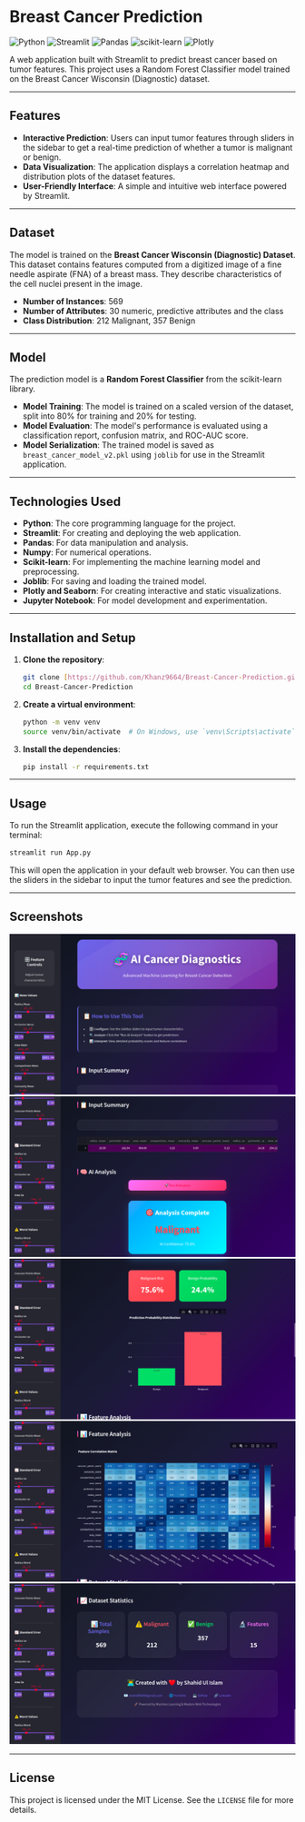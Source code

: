 # Breast Cancer Prediction

![Python](https://img.shields.io/badge/Python-3776AB?style=for-the-badge&logo=python&logoColor=white)
![Streamlit](https://img.shields.io/badge/Streamlit-FF4B4B?style=for-the-badge&logo=streamlit&logoColor=white)
![Pandas](https://img.shields.io/badge/Pandas-2C2D72?style=for-the-badge&logo=pandas&logoColor=white)
![scikit-learn](https://img.shields.io/badge/scikit--learn-F7931E?style=for-the-badge&logo=scikit-learn&logoColor=white)
![Plotly](https://img.shields.io/badge/Plotly-3F4F75?style=for-the-badge&logo=plotly&logoColor=white)

A web application built with Streamlit to predict breast cancer based on tumor features. This project uses a Random Forest Classifier model trained on the Breast Cancer Wisconsin (Diagnostic) dataset.

---

## Features

-   **Interactive Prediction**: Users can input tumor features through sliders in the sidebar to get a real-time prediction of whether a tumor is malignant or benign. 
-   **Data Visualization**: The application displays a correlation heatmap and distribution plots of the dataset features. 
-   **User-Friendly Interface**: A simple and intuitive web interface powered by Streamlit. 

---

## Dataset

The model is trained on the **Breast Cancer Wisconsin (Diagnostic) Dataset**. This dataset contains features computed from a digitized image of a fine needle aspirate (FNA) of a breast mass. They describe characteristics of the cell nuclei present in the image. 

-   **Number of Instances**: 569 
-   **Number of Attributes**: 30 numeric, predictive attributes and the class 
-   **Class Distribution**: 212 Malignant, 357 Benign 

---

## Model

The prediction model is a **Random Forest Classifier** from the scikit-learn library. 

-   **Model Training**: The model is trained on a scaled version of the dataset, split into 80% for training and 20% for testing. 
-   **Model Evaluation**: The model's performance is evaluated using a classification report, confusion matrix, and ROC-AUC score. 
-   **Model Serialization**: The trained model is saved as `breast_cancer_model_v2.pkl` using `joblib` for use in the Streamlit application. 

---

## Technologies Used

-   **Python**: The core programming language for the project.
-   **Streamlit**: For creating and deploying the web application.
-   **Pandas**: For data manipulation and analysis. 
-   **Numpy**: For numerical operations.
-   **Scikit-learn**: For implementing the machine learning model and preprocessing. 
-   **Joblib**: For saving and loading the trained model. 
-   **Plotly and Seaborn**: For creating interactive and static visualizations. 
-   **Jupyter Notebook**: For model development and experimentation. 

---

## Installation and Setup

1.  **Clone the repository**:
    ```bash
    git clone [https://github.com/Khanz9664/Breast-Cancer-Prediction.git](https://github.com/Khanz9664/Breast-Cancer-Prediction.git)
    cd Breast-Cancer-Prediction
    ```

2.  **Create a virtual environment**:
    ```bash
    python -m venv venv
    source venv/bin/activate  # On Windows, use `venv\Scripts\activate`
    ```

3.  **Install the dependencies**:
    ```bash
    pip install -r requirements.txt
    ```

---

## Usage

To run the Streamlit application, execute the following command in your terminal:

```bash
streamlit run App.py
```
This will open the application in your default web browser. You can then use the sliders in the sidebar to input the tumor features and see the prediction.

-----

## Screenshots

![Screenshot](screenshots/s1.png)
![Screenshot](screenshots/s2.png)
![Screenshot](screenshots/s3.png)
![Screenshot](screenshots/s4.png)
![Screenshot](screenshots/s5.png)

-----

## License

This project is licensed under the MIT License. See the `LICENSE` file for more details.
